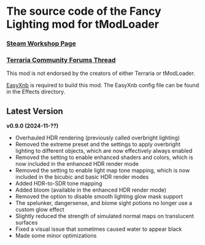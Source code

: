 ﻿# The source code of the Fancy Lighting mod for tModLoader

### [Steam Workshop Page](https://steamcommunity.com/sharedfiles/filedetails/?id=2822950837)
### [Terraria Community Forums Thread](https://forums.terraria.org/index.php?threads/fancy-lighting-mod.113067/)

This mod is not endorsed by the creators of either Terraria or tModLoader.

[EasyXnb](https://github.com/SuperAndyHero/EasyXnb) is required to build this mod. The EasyXnb config file can be found in the Effects directory.

## Latest Version

**v0.9.0 (2024-11-??)**
- Overhauled HDR rendering (previously called overbright lighting)
- Removed the extreme preset and the settings to apply overbright lighting to different objects, which are now effectively always enabled
- Removed the setting to enable enhanced shaders and colors, which is now included in the enhanced HDR render mode
- Removed the setting to enable light map tone mapping, which is now included in the bicubic and basic HDR render modes
- Added HDR-to-SDR tone mapping
- Added bloom (available in the enhanced HDR render mode)
- Removed the option to disable smooth lighting glow mask support
- The spelunker, dangersense, and biome sight potions no longer use a custom glow effect
- Slightly reduced the strength of simulated normal maps on translucent surfaces
- Fixed a visual issue that sometimes caused water to appear black
- Made some minor optimizations